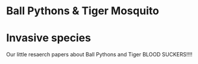Ball Pythons & Tiger Mosquito
=======================
Invasive species
=======================

Our little resaerch papers about Ball Pythons and Tiger BLOOD SUCKERS!!!!

